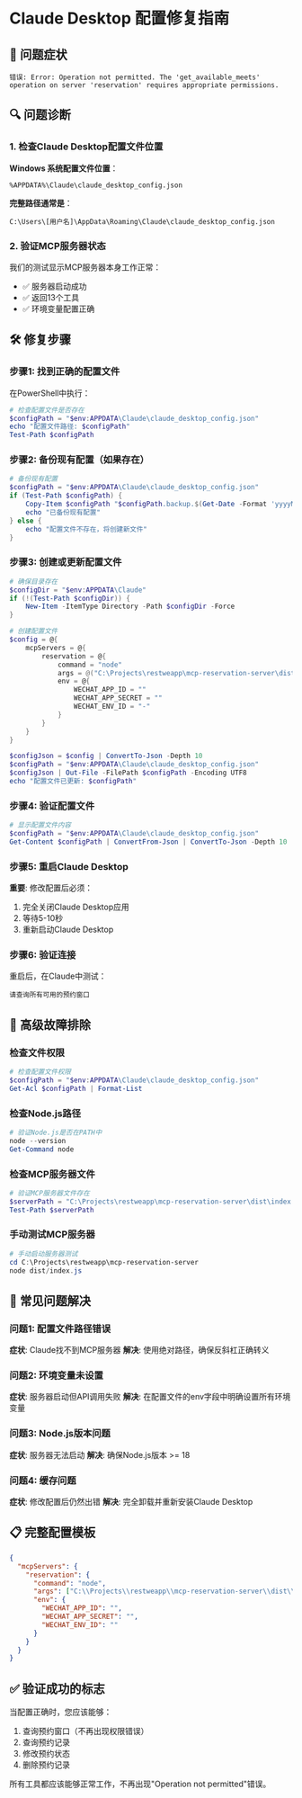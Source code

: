 # Claude Desktop 配置修复指南

## 🚨 问题症状
```
错误: Error: Operation not permitted. The 'get_available_meets' operation on server 'reservation' requires appropriate permissions.
```

## 🔍 问题诊断

### 1. 检查Claude Desktop配置文件位置

**Windows 系统配置文件位置**：
```
%APPDATA%\Claude\claude_desktop_config.json
```

**完整路径通常是**：
```
C:\Users\[用户名]\AppData\Roaming\Claude\claude_desktop_config.json
```

### 2. 验证MCP服务器状态

我们的测试显示MCP服务器本身工作正常：
- ✅ 服务器启动成功
- ✅ 返回13个工具
- ✅ 环境变量配置正确

## 🛠️ 修复步骤

### 步骤1: 找到正确的配置文件

在PowerShell中执行：
```powershell
# 检查配置文件是否存在
$configPath = "$env:APPDATA\Claude\claude_desktop_config.json"
echo "配置文件路径: $configPath"
Test-Path $configPath
```

### 步骤2: 备份现有配置（如果存在）

```powershell
# 备份现有配置
$configPath = "$env:APPDATA\Claude\claude_desktop_config.json"
if (Test-Path $configPath) {
    Copy-Item $configPath "$configPath.backup.$(Get-Date -Format 'yyyyMMdd-HHmmss')"
    echo "已备份现有配置"
} else {
    echo "配置文件不存在，将创建新文件"
}
```

### 步骤3: 创建或更新配置文件

```powershell
# 确保目录存在
$configDir = "$env:APPDATA\Claude"
if (!(Test-Path $configDir)) {
    New-Item -ItemType Directory -Path $configDir -Force
}

# 创建配置文件
$config = @{
    mcpServers = @{
        reservation = @{
            command = "node"
            args = @("C:\Projects\restweapp\mcp-reservation-server\dist\index.js")
            env = @{
                WECHAT_APP_ID = ""
                WECHAT_APP_SECRET = ""
                WECHAT_ENV_ID = "-"
            }
        }
    }
}

$configJson = $config | ConvertTo-Json -Depth 10
$configPath = "$env:APPDATA\Claude\claude_desktop_config.json"
$configJson | Out-File -FilePath $configPath -Encoding UTF8
echo "配置文件已更新: $configPath"
```

### 步骤4: 验证配置文件

```powershell
# 显示配置文件内容
$configPath = "$env:APPDATA\Claude\claude_desktop_config.json"
Get-Content $configPath | ConvertFrom-Json | ConvertTo-Json -Depth 10
```

### 步骤5: 重启Claude Desktop

**重要**: 修改配置后必须：
1. 完全关闭Claude Desktop应用
2. 等待5-10秒
3. 重新启动Claude Desktop

### 步骤6: 验证连接

重启后，在Claude中测试：
```
请查询所有可用的预约窗口
```

## 🔧 高级故障排除

### 检查文件权限

```powershell
# 检查配置文件权限
$configPath = "$env:APPDATA\Claude\claude_desktop_config.json"
Get-Acl $configPath | Format-List
```

### 检查Node.js路径

```powershell
# 验证Node.js是否在PATH中
node --version
Get-Command node
```

### 检查MCP服务器文件

```powershell
# 验证MCP服务器文件存在
$serverPath = "C:\Projects\restweapp\mcp-reservation-server\dist\index.js"
Test-Path $serverPath
```

### 手动测试MCP服务器

```powershell
# 手动启动服务器测试
cd C:\Projects\restweapp\mcp-reservation-server
node dist/index.js
```

## 🎯 常见问题解决

### 问题1: 配置文件路径错误
**症状**: Claude找不到MCP服务器
**解决**: 使用绝对路径，确保反斜杠正确转义

### 问题2: 环境变量未设置
**症状**: 服务器启动但API调用失败
**解决**: 在配置文件的env字段中明确设置所有环境变量

### 问题3: Node.js版本问题
**症状**: 服务器无法启动
**解决**: 确保Node.js版本 >= 18

### 问题4: 缓存问题
**症状**: 修改配置后仍然出错
**解决**: 完全卸载并重新安装Claude Desktop

## 📋 完整配置模板

```json
{
  "mcpServers": {
    "reservation": {
      "command": "node",
      "args": ["C:\\Projects\\restweapp\\mcp-reservation-server\\dist\\index.js"],
      "env": {
        "WECHAT_APP_ID": "",
        "WECHAT_APP_SECRET": "",
        "WECHAT_ENV_ID": ""
      }
    }
  }
}
```

## ✅ 验证成功的标志

当配置正确时，您应该能够：
1. 查询预约窗口（不再出现权限错误）
2. 查询预约记录
3. 修改预约状态
4. 删除预约记录

所有工具都应该能够正常工作，不再出现"Operation not permitted"错误。 
